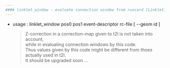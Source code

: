 ```yaml
---
#### linklet_window - evaluate connection window from runcard [Linklet] -
---
```


+ usage : linklet_window  pos0 pos1 event-descriptor rc-file [ --geom id ]

  > Z-correction in a correction-map given to t2l is not taken into account,  
  > while in evaluating connection windows by this code.  
  > Thus values given by this code might be different from thoes actually used in t2l.  
  > It should be upgraded soon ...  

